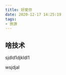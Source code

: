 ```yaml
---
title: 好爱你
date: 2020-12-17 14:25:19
tags: 
- 旅游
---
```


## 啥技术



sjdld1djkldl1
<!-- more -->
wsjdjal